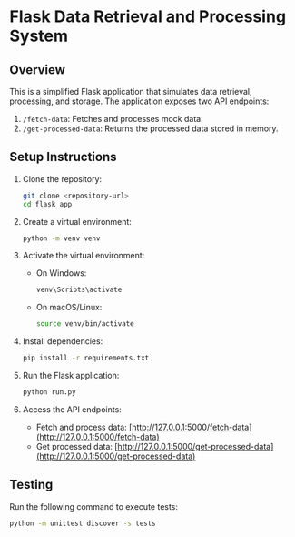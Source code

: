 # Flask Data Retrieval and Processing System

## Overview
This is a simplified Flask application that simulates data retrieval, processing, and storage. The application exposes two API endpoints:

1. `/fetch-data`: Fetches and processes mock data.
2. `/get-processed-data`: Returns the processed data stored in memory.

## Setup Instructions

1. Clone the repository:
    ```bash
    git clone <repository-url>
    cd flask_app
    ```

2. Create a virtual environment:
    ```bash
    python -m venv venv
    ```

3. Activate the virtual environment:
    - On Windows:
        ```bash
        venv\Scripts\activate
        ```
    - On macOS/Linux:
        ```bash
        source venv/bin/activate
        ```

4. Install dependencies:
    ```bash
    pip install -r requirements.txt
    ```

5. Run the Flask application:
    ```bash
    python run.py
    ```

6. Access the API endpoints:
    - Fetch and process data: [http://127.0.0.1:5000/fetch-data](http://127.0.0.1:5000/fetch-data)
    - Get processed data: [http://127.0.0.1:5000/get-processed-data](http://127.0.0.1:5000/get-processed-data)

## Testing
Run the following command to execute tests:
```bash
python -m unittest discover -s tests
